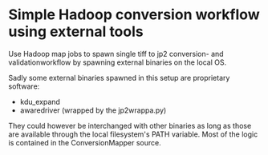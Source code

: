 Simple Hadoop conversion workflow using external tools
========================

Use Hadoop map jobs to spawn single tiff to jp2 conversion- and validationworkflow by spawning external binaries on the local OS.

Sadly some external binaries spawned in this setup are proprietary software:
- kdu_expand
- awaredriver (wrapped by the jp2wrappa.py)

They could however be interchanged with other binaries as long as those are available through the local filesystem's PATH variable.
Most of the logic is contained in the ConversionMapper source.
